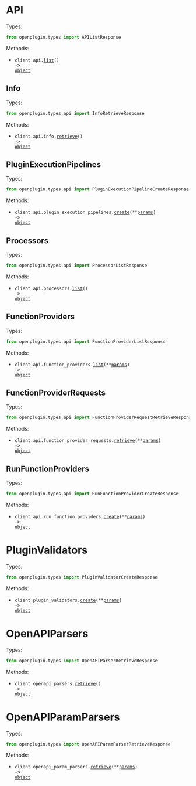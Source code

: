# API

Types:

```python
from openplugin.types import APIListResponse
```

Methods:

- <code title="get /api/">client.api.<a href="./src/openplugin/resources/api/api.py">list</a>() -> <a href="./src/openplugin/types/api_list_response.py">object</a></code>

## Info

Types:

```python
from openplugin.types.api import InfoRetrieveResponse
```

Methods:

- <code title="get /api/info">client.api.info.<a href="./src/openplugin/resources/api/info.py">retrieve</a>() -> <a href="./src/openplugin/types/api/info_retrieve_response.py">object</a></code>

## PluginExecutionPipelines

Types:

```python
from openplugin.types.api import PluginExecutionPipelineCreateResponse
```

Methods:

- <code title="post /api/plugin-execution-pipeline">client.api.plugin_execution_pipelines.<a href="./src/openplugin/resources/api/plugin_execution_pipelines.py">create</a>(\*\*<a href="src/openplugin/types/api/plugin_execution_pipeline_create_params.py">params</a>) -> <a href="./src/openplugin/types/api/plugin_execution_pipeline_create_response.py">object</a></code>

## Processors

Types:

```python
from openplugin.types.api import ProcessorListResponse
```

Methods:

- <code title="get /api/processors">client.api.processors.<a href="./src/openplugin/resources/api/processors.py">list</a>() -> <a href="./src/openplugin/types/api/processor_list_response.py">object</a></code>

## FunctionProviders

Types:

```python
from openplugin.types.api import FunctionProviderListResponse
```

Methods:

- <code title="get /api/function-providers">client.api.function_providers.<a href="./src/openplugin/resources/api/function_providers.py">list</a>(\*\*<a href="src/openplugin/types/api/function_provider_list_params.py">params</a>) -> <a href="./src/openplugin/types/api/function_provider_list_response.py">object</a></code>

## FunctionProviderRequests

Types:

```python
from openplugin.types.api import FunctionProviderRequestRetrieveResponse
```

Methods:

- <code title="get /api/function-provider-request">client.api.function_provider_requests.<a href="./src/openplugin/resources/api/function_provider_requests.py">retrieve</a>(\*\*<a href="src/openplugin/types/api/function_provider_request_retrieve_params.py">params</a>) -> <a href="./src/openplugin/types/api/function_provider_request_retrieve_response.py">object</a></code>

## RunFunctionProviders

Types:

```python
from openplugin.types.api import RunFunctionProviderCreateResponse
```

Methods:

- <code title="post /api/run-function-provider">client.api.run_function_providers.<a href="./src/openplugin/resources/api/run_function_providers.py">create</a>(\*\*<a href="src/openplugin/types/api/run_function_provider_create_params.py">params</a>) -> <a href="./src/openplugin/types/api/run_function_provider_create_response.py">object</a></code>

# PluginValidators

Types:

```python
from openplugin.types import PluginValidatorCreateResponse
```

Methods:

- <code title="post /api/plugin-validator">client.plugin_validators.<a href="./src/openplugin/resources/plugin_validators.py">create</a>(\*\*<a href="src/openplugin/types/plugin_validator_create_params.py">params</a>) -> <a href="./src/openplugin/types/plugin_validator_create_response.py">object</a></code>

# OpenAPIParsers

Types:

```python
from openplugin.types import OpenAPIParserRetrieveResponse
```

Methods:

- <code title="get /api/openapi-parser">client.openapi_parsers.<a href="./src/openplugin/resources/openapi_parsers.py">retrieve</a>() -> <a href="./src/openplugin/types/openapi_parser_retrieve_response.py">object</a></code>

# OpenAPIParamParsers

Types:

```python
from openplugin.types import OpenAPIParamParserRetrieveResponse
```

Methods:

- <code title="get /api/openapi-param-parser">client.openapi_param_parsers.<a href="./src/openplugin/resources/openapi_param_parsers.py">retrieve</a>(\*\*<a href="src/openplugin/types/openapi_param_parser_retrieve_params.py">params</a>) -> <a href="./src/openplugin/types/openapi_param_parser_retrieve_response.py">object</a></code>
